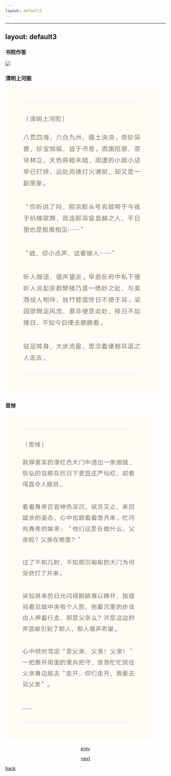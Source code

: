 ```yaml
---
layout: default3
---
```


---
layout: default3
---

### 书院作答

![](https://raw.githubusercontent.com/UserT2019/UserT2019.github.io/master/assets/img/syzd.png)

### 清明上河图

![](https://raw.githubusercontent.com/UserT2019/UserT2019.github.io/master/assets/img/qmsht.png)

### 思悼

![](https://raw.githubusercontent.com/UserT2019/UserT2019.github.io/master/assets/img/sd.png)



<p style="text-align:center"><a href="./zx-ct.html">prev</a></p>

<p style="text-align:center"><a href="./rs.html">next</a></p>

[back](./my-page.html)


